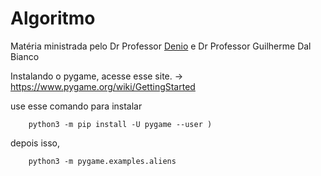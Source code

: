# Algoritmo

Matéria ministrada pelo Dr Professor [Denio](https://github.com/duartedenio) e Dr Professor Guilherme Dal Bianco


Instalando o pygame, acesse esse site.
-> https://www.pygame.org/wiki/GettingStarted

use esse comando para instalar 

        python3 -m pip install -U pygame --user )

depois isso,
    
        python3 -m pygame.examples.aliens
